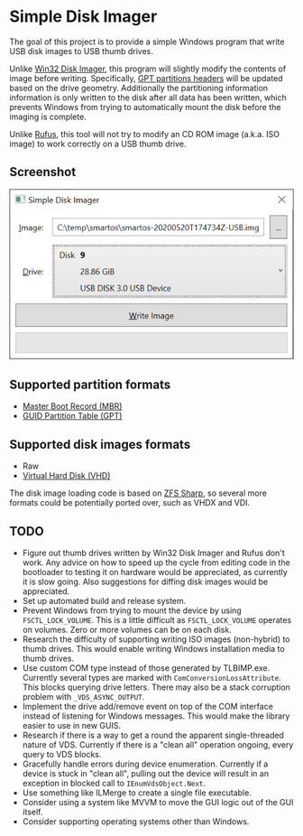 
# Simple Disk Imager

The goal of this project is to provide a simple Windows program that write USB
disk images to USB thumb drives.

Unlike
[Win32 Disk Imager](https://sourceforge.net/projects/win32diskimager/),
this program will slightly modify the contents of image before writing.
Specifically,
[GPT partitions headers](https://en.wikipedia.org/wiki/GUID_Partition_Table)
will be updated based on the drive geometry. Additionally the partitioning
information information is only written to the disk after all data has been
written, which prevents Windows from trying to automatically mount the disk
before the imaging is complete.

Unlike
[Rufus](https://rufus.ie/),
this tool will not try to modify an CD ROM image (a.k.a. ISO image) to work
correctly on a USB thumb drive.

## Screenshot

![screenshot](docs/screenshot.png)

## Supported partition formats

* [Master Boot Record (MBR)](https://en.wikipedia.org/wiki/Master_boot_record)
* [GUID Partition Table (GPT)](https://en.wikipedia.org/wiki/GUID_Partition_Table)

## Supported disk images formats

* Raw
* [Virtual Hard Disk (VHD)](https://en.wikipedia.org/wiki/VHD_(file_format))

The disk image loading code is based on
[ZFS Sharp](https://github.com/AustinWise/ZfsSharp),
so several more formats could be potentially ported over, such as VHDX and VDI.

## TODO

* Figure out thumb drives written by Win32 Disk Imager and Rufus don't work.
  Any advice on how to speed up the cycle from editing code in the bootloader
  to testing it on hardware would be appreciated, as currently it is slow going.
  Also suggestions for diffing disk images would be appreciated.
* Set up automated build and release system.
* Prevent Windows from trying to mount the device by using `FSCTL_LOCK_VOLUME`.
  This is a little difficult as `FSCTL_LOCK_VOLUME` operates on volumes. Zero or
  more volumes can be on each disk.
* Research the difficulty of supporting writing ISO images (non-hybrid) to thumb
  drives. This would enable writing Windows installation media to thumb drives.
* Use custom COM type instead of those generated by TLBIMP.exe. Currently
  several types are marked with `ComConversionLossAttribute`. This blocks
  querying drive letters. There may also be a stack corruption problem with
  `_VDS_ASYNC_OUTPUT`.
* Implement the drive add/remove event on top of the COM interface instead of
  listening for Windows messages. This would make the library easier to use in
  new GUIS.
* Research if there is a way to get a round the apparent single-threaded nature
  of VDS. Currently if there is a "clean all" operation ongoing, every query to
  VDS blocks.
* Gracefully handle errors during device enumeration. Currently if a device is
  stuck in "clean all", pulling out the device will result in an exception in
  blocked call to `IEnumVdsObject.Next`.
* Use something like ILMerge to create a single file executable.
* Consider using a system like MVVM to move the GUI logic out of the GUI itself.
* Consider supporting operating systems other than Windows.
